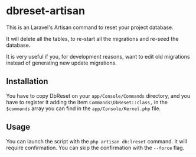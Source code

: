 dbreset-artisan
===============

This is an Laravel's Artisan command to reset your project database.

It will delete all the tables, to re-start all the migrations and re-seed
the database.

It is very useful if you, for development reasons, want to edit old migrations
instead of generating new update migrations.

Installation
------------

You have to copy DbReset on your `app/Console/Commands` directory, and you
have to register it adding the item `Commands\DbReset::class,` in the
`$commands` array you can find in the `app/Console/Kernel.php` file.

Usage
-----

You can launch the script with the `php artisan db:lreset` command. It will
require confirmation. You can skip the confirmation with the `--force` flag.
